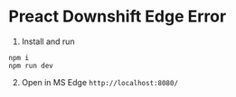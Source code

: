 # Preact Downshift Edge Error

1) Install and run

```
npm i
npm run dev
```

2) Open in MS Edge
`http://localhost:8080/`
